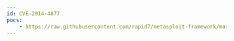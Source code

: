 ```yaml
---
id: CVE-2014-4877
pocs:
    - https://raw.githubusercontent.com/rapid7/metasploit-framework/master/modules/auxiliary/server/wget_symlink_file_write.rb
---
```

